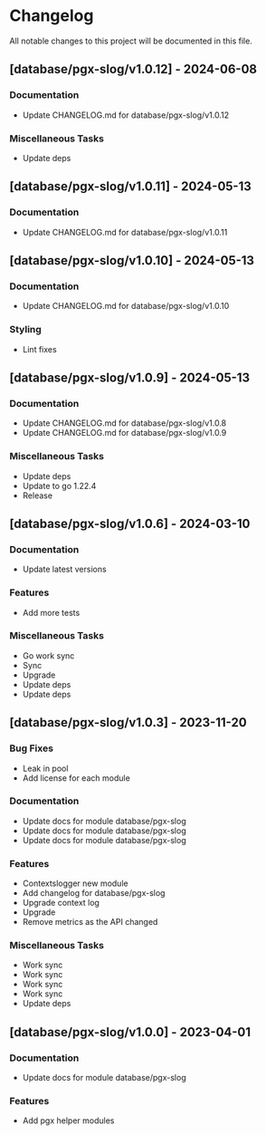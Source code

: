 # Changelog

All notable changes to this project will be documented in this file.

## [database/pgx-slog/v1.0.12] - 2024-06-08

### Documentation

- Update CHANGELOG.md for database/pgx-slog/v1.0.12

### Miscellaneous Tasks

- Update deps

## [database/pgx-slog/v1.0.11] - 2024-05-13

### Documentation

- Update CHANGELOG.md for database/pgx-slog/v1.0.11

## [database/pgx-slog/v1.0.10] - 2024-05-13

### Documentation

- Update CHANGELOG.md for database/pgx-slog/v1.0.10

### Styling

- Lint fixes

## [database/pgx-slog/v1.0.9] - 2024-05-13

### Documentation

- Update CHANGELOG.md for database/pgx-slog/v1.0.8
- Update CHANGELOG.md for database/pgx-slog/v1.0.9

### Miscellaneous Tasks

- Update deps
- Update to go 1.22.4
- Release

## [database/pgx-slog/v1.0.6] - 2024-03-10

### Documentation

- Update latest versions

### Features

- Add more tests

### Miscellaneous Tasks

- Go work sync
- Sync
- Upgrade
- Update deps
- Update deps

## [database/pgx-slog/v1.0.3] - 2023-11-20

### Bug Fixes

- Leak in pool
- Add license for each module

### Documentation

- Update docs for module database/pgx-slog
- Update docs for module database/pgx-slog
- Update docs for module database/pgx-slog

### Features

- Contextslogger new module
- Add changelog for database/pgx-slog
- Upgrade context log
- Upgrade
- Remove metrics as the API changed

### Miscellaneous Tasks

- Work sync
- Work sync
- Work sync
- Work sync
- Update deps

## [database/pgx-slog/v1.0.0] - 2023-04-01

### Documentation

- Update docs for module database/pgx-slog

### Features

- Add pgx helper modules

<!-- generated by git-cliff -->
